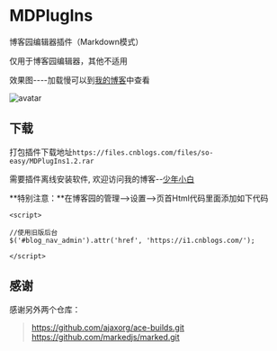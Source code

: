 # MDPlugIns
博客园编辑器插件（Markdown模式）

仅用于博客园编辑器，其他不适用

效果图----加载慢可以到[我的博客][少年小白]中查看

![avatar](https://images.cnblogs.com/cnblogs_com/so-easy/1609140/o_%E6%89%A9%E5%B1%95%E7%A8%8B%E5%BA%8F.PNG)

## 下载
打包插件下载地址`https://files.cnblogs.com/files/so-easy/MDPlugIns1.2.rar`

需要插件离线安装软件, 欢迎访问我的博客--[少年小白]

**特别注意：**在博客园的管理-->设置-->页首Html代码里面添加如下代码
```
<script>

//使用旧版后台
$('#blog_nav_admin').attr('href', 'https://i1.cnblogs.com/');

</script>
```

## 感谢
感谢另外两个仓库：
> https://github.com/ajaxorg/ace-builds.git  
> https://github.com/markedjs/marked.git


[少年小白]: https://www.cnblogs.com/so-easy/p/9782901.html
